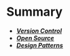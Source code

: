 # Summary

- [***Version Control***](Version_Control/Summary.md)
- [***Open Source***](Open_Source/Summary.md)
- [***Design Patterns***](Design_Patterns/Summary.md)
